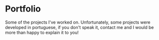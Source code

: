 # Portfolio
Some of the projects I've worked on.
Unfortunately, some projects were developed in portuguese, if you don't speak it, contact me and I would be more than happy to explain it to you!
